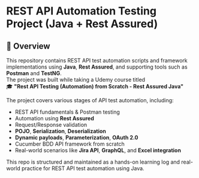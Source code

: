 # REST API Automation Testing Project (Java + Rest Assured)

## 📌 Overview
This repository contains REST API test automation scripts and framework implementations using **Java**, **Rest Assured**, and supporting tools such as **Postman** and **TestNG**.  
The project was built while taking a Udemy course titled  
🎓 **"Rest API Testing (Automation) from Scratch - Rest Assured Java"**

The project covers various stages of API test automation, including:
- REST API fundamentals & Postman testing
- Automation using **Rest Assured**
- Request/Response validation
- **POJO**, **Serialization**, **Deserialization**
- **Dynamic payloads**, **Parameterization**, **OAuth 2.0**
- Cucumber BDD API framework from scratch
- Real-world scenarios like **Jira API**, **GraphQL**, and **Excel integration**

This repo is structured and maintained as a hands-on learning log and real-world practice for REST API test automation using Java.
